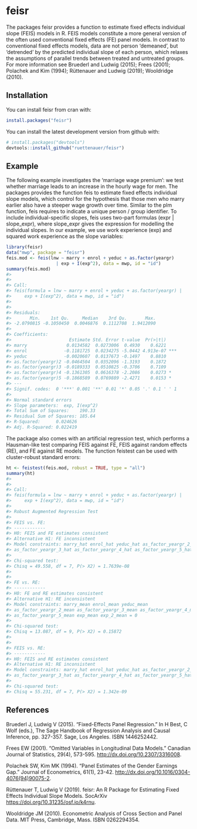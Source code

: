 
<!-- README.md is generated from README.Rmd. Please edit that file -->

# feisr

The packages feisr provides a function to estimate fixed effects
individual slope (FEIS) models in R. FEIS models constitute a more
general version of the often used conventional fixed effects (FE) panel
models. In contrast to conventional fixed effects models, data are not
person ‘demeaned’, but ‘detrended’ by the predicted individual slope of
each person, which relaxes the assumptions of parallel trends between
treated and untreated groups. For more information see Bruederl and
Ludwig (2015); Frees (2001); Polachek and Kim (1994); Rüttenauer and
Ludwig (2019); Wooldridge (2010).

## Installation

You can install feisr from cran with:

``` r
install.packages("feisr")
```

You can install the latest development version from github with:

``` r
# install.packages("devtools")
devtools::install_github("ruettenauer/feisr")
```

## Example

The following example investigates the ‘marriage wage premium’: we test
whether marriage leads to an increase in the hourly wage for men. The
packages provides the function feis to estimate fixed effects individual
slope models, which control for the hypothesis that those men who marry
earlier also have a steeper wage growth over time. Similar to the plm
function, feis requires to indicate a unique person / group identifier.
To include individual-specific slopes, feis uses two-part formulas (expr
| slope\_expr), where slope\_expr gives the expression for modelling the
individual slopes. In our example, we use work experience (exp) and
squared work experience as the slope variables:

``` r
library(feisr)
data("mwp", package = "feisr")
feis.mod <- feis(lnw ~ marry + enrol + yeduc + as.factor(yeargr)
                   | exp + I(exp^2), data = mwp, id = "id")
summary(feis.mod)
#> 
#> 
#> Call:
#> feis(formula = lnw ~ marry + enrol + yeduc + as.factor(yeargr) | 
#>     exp + I(exp^2), data = mwp, id = "id")
#> 
#> 
#> Residuals:
#>       Min.    1st Qu.     Median    3rd Qu.       Max. 
#> -2.0790815 -0.1050450  0.0046876  0.1112708  1.9412090 
#> 
#> Coefficients:
#>                      Estimate Std. Error t-value  Pr(>|t|)    
#> marry               0.0134582  0.0273006  0.4930    0.6221    
#> enrol              -0.1181725  0.0234275 -5.0442 4.913e-07 ***
#> yeduc              -0.0020607  0.0137673 -0.1497    0.8810    
#> as.factor(yeargr)2 -0.0464504  0.0352096 -1.3193    0.1872    
#> as.factor(yeargr)3 -0.0189333  0.0510825 -0.3706    0.7109    
#> as.factor(yeargr)4 -0.1361305  0.0616378 -2.2086    0.0273 *  
#> as.factor(yeargr)5 -0.1868589  0.0769889 -2.4271    0.0153 *  
#> ---
#> Signif. codes:  0 '***' 0.001 '**' 0.01 '*' 0.05 '.' 0.1 ' ' 1
#> 
#> Normal standard errors
#> Slope parameters:  exp, I(exp^2) 
#> Total Sum of Squares:    190.33
#> Residual Sum of Squares: 185.64
#> R-Squared:      0.024626
#> Adj. R-Squared: 0.022419
```

The package also comes with an artificial regression test, which
performs a Hausman-like test comparing FEIS against FE, FEIS against
random effects (RE), and FE against RE models. The function feistest can
be used with cluster-robust standard errors:

``` r
ht <- feistest(feis.mod, robust = TRUE, type = "all")
summary(ht)
#> 
#> 
#> Call:
#> feis(formula = lnw ~ marry + enrol + yeduc + as.factor(yeargr) | 
#>     exp + I(exp^2), data = mwp, id = "id")
#> 
#> Robust Augmented Regression Test 
#> 
#> FEIS vs. FE:
#> ------------
#> H0: FEIS and FE estimates consistent 
#> Alternative H1: FE inconsistent 
#> Model constraints: marry_hat enrol_hat yeduc_hat as_factor_yeargr_2_hat 
#> as_factor_yeargr_3_hat as_factor_yeargr_4_hat as_factor_yeargr_5_hat = 0 
#> 
#> Chi-squared test:
#> Chisq = 49.558, df = 7, P(> X2) = 1.7639e-08
#> 
#> 
#> FE vs. RE:
#> ------------
#> H0: FE and RE estimates consistent 
#> Alternative H1: RE inconsistent 
#> Model constraints: marry_mean enrol_mean yeduc_mean 
#> as_factor_yeargr_2_mean as_factor_yeargr_3_mean as_factor_yeargr_4_mean 
#> as_factor_yeargr_5_mean exp_mean exp_2_mean = 0 
#> 
#> Chi-squared test:
#> Chisq = 13.087, df = 9, P(> X2) = 0.15872
#> 
#> 
#> FEIS vs. RE:
#> ------------
#> H0: FEIS and RE estimates consistent 
#> Alternative H1: RE inconsistent 
#> Model constraints: marry_hat enrol_hat yeduc_hat as_factor_yeargr_2_hat 
#> as_factor_yeargr_3_hat as_factor_yeargr_4_hat as_factor_yeargr_5_hat = 0 
#> 
#> Chi-squared test:
#> Chisq = 55.231, df = 7, P(> X2) = 1.342e-09
```

## References

Bruederl J, Ludwig V (2015). “Fixed-Effects Panel Regression.” In H
Best, C Wolf (eds.), The Sage Handbook of Regression Analysis and Causal
Inference, pp. 327-357. Sage, Los Angeles. ISBN 1446252442.

Frees EW (2001). “Omitted Variables in Longitudinal Data Models.”
Canadian Journal of Statistics, 29(4), 573-595.
<http://dx.doi.org/10.2307/3316008>.

Polachek SW, Kim MK (1994). “Panel Estimates of the Gender Earnings
Gap.” Journal of Econometrics, 61(1), 23-42.
<http://dx.doi.org/10.1016/0304-4076(94)90075-2>.

Rüttenauer T, Ludwig V (2019). feisr: An R Package for Estimating Fixed
Effects Individual Slope Models. SocArXiv
<https://doi.org/10.31235/osf.io/k4rnu>.

Wooldridge JM (2010). Econometric Analysis of Cross Section and Panel
Data. MIT Press, Cambridge, Mass. ISBN 0262294354.
